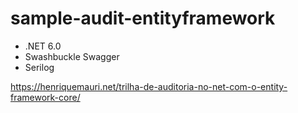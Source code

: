 # sample-audit-entityframework

- .NET 6.0
- Swashbuckle Swagger
- Serilog

https://henriquemauri.net/trilha-de-auditoria-no-net-com-o-entity-framework-core/
